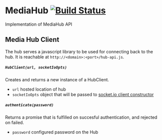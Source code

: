 MediaHub [![Build Status](https://travis-ci.org/Colum-SMA-Dev/MediaHub.svg?branch=master)](https://travis-ci.org/Colum-SMA-Dev/MediaHub)
========

Implementation of MediaHub API

Media Hub Client
--------

The hub serves a javascript library to be used for connecting back to the hub.  It is reachable at `http://<domain>:<port>/hub-api.js`.  

##### `HubClient(url, socketIoOpts)`

Creates and returns a new instance of a HubClient.  

* `url` hosted location of hub
* `socketIoOpts` object that will be passed to [socket.io client constructor](http://socket.io/docs/client-api/)

##### `authenticate(password)`

Returns a promise that is fulfilled on succesful authentication, and rejected on failed.

* `password` configured password on the Hub
